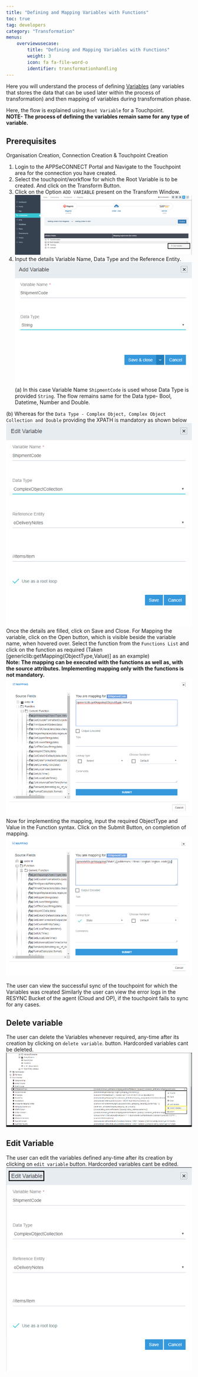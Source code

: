 ```yaml
---
title: "Defining and Mapping Variables with Functions"
toc: true
tag: developers
category: "Transformation"
menus: 
    overviewusecase:
        title: "Defining and Mapping Variables with Functions"
        weight: 3
        icon: fa fa-file-word-o
        identifier: transformationhandling
---
```



Here you will understand the process of defining [Variables](/transformation/types-of-variable/) (any variables that stores the data that can be used later within 
the process of transformation) and then mapping of variables during transformation phase. 

Here, the flow is explained using `Root Variable` for a Touchpoint.   
**NOTE- The process of defining the variables remain same for any type of variable.**


## Prerequisites

Organisation Creation, Connection Creation & Touchpoint Creation

1.	Login to the APPSeCONNECT Portal and Navigate to the Touchpoint area for the connection you have created.
2.	Select the touchpoint/workflow for which the Root Variable is to be created. And click on the Transform Button.
3.	Click on the Option `ADD VARIABLE` present on the Transform Window.
![addvariable1](/staticfiles/Transformation/media/addvariable1.png)
4.  Input the details Variable Name, Data Type and the Reference Entity.               
![addvariable2](/staticfiles/Transformation/media/addvariable2.png)        
(a) In this case Variable Name `ShipmentCode` is used whose Data Type is provided `String`. The flow remains same for the 
Data type-  Bool, Datetime, Number and Double.

 (b) Whereas for the `Data Type - Complex Object, Complex Object Collection and Double` providing the XPATH is mandatory as
shown below  
![Defining Variable](../../../../staticfiles/Transformation/media/defining_variable.png)  
Once the details are filled, click on Save and Close. 
For Mapping the variable, click on the Open button, which is visible beside the variable name, when hovered over.
Select the function from the `Functions List`  and click on the function as required (Taken [genericlib:getMapping(ObjectType,Value)] as an example)    
**Note: The mapping can be executed with the functions as well as, with the source attributes. Implementing mapping only with the functions is not mandatory.**
![addvariable_new](/staticfiles/Transformation/media/addvariable_new.png)   Now for implementing the mapping, input the required ObjectType and Value in the Function syntax. Click on the Submit Button, on completion of mapping.
![addvariable_new2](/staticfiles/Transformation/media/addvariable_new2.png)   

The user can view the successful sync of the touchpoint for which the Variables was created
Similarly the user can view the error logs in the RESYNC Bucket of the agent (Cloud and OP), if the touchpoint fails to sync for any cases.

## Delete variable
The user can delete the Variables whenever required, any-time after its creation by clicking on `delete variable`.
button. Hardcorded variables cant be deleted.  
![delete-variable](../../../../staticfiles/Transformation/media/delete-variable.png)

## Edit Variable

The user can edit the variables defined any-time after its creation by clicking on `edit variable` button.
Hardcorded variables cant be edited.  
![edit-variable](../../../../staticfiles/Transformation/media/edit-variable.png)




